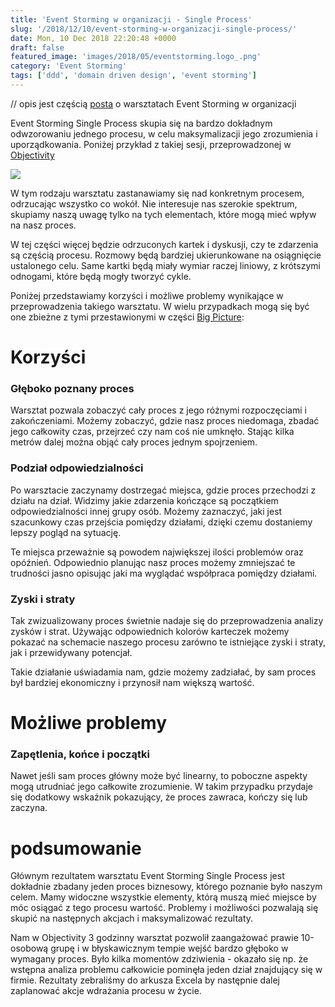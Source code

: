 ```yaml
---
title: 'Event Storming w organizacji - Single Process'
slug: '/2018/12/10/event-storming-w-organizacji-single-process/'
date: Mon, 10 Dec 2018 22:20:48 +0000
draft: false
featured_image: 'images/2018/05/eventstorming.logo_.png'
category: 'Event Storming'
tags: ['ddd', 'domain driven design', 'event storming']
---
```


// opis jest częścią [posta](/2018/12/10/event-storming-narzedzie-usprawniajace-prace-organizacji/) o warsztatach Event Storming w organizacji

Event Storming Single Process skupia się na bardzo dokładnym odwzorowaniu jednego procesu, w celu maksymalizacji jego zrozumienia i uporządkowania. Poniżej przykład z takiej sesji, przeprowadzonej w [Objectivity](https://objectivity.co.uk)

[![](https://radblog.pl/wp-content/uploads/2018/12/3-1-1.jpg)](https://radblog.pl/wp-content/uploads/2018/12/3-1-1.jpg)

W tym rodzaju warsztatu zastanawiamy się nad konkretnym procesem, odrzucając wszystko co wokół. Nie interesuje nas szerokie spektrum, skupiamy naszą uwagę tylko na tych elementach, które mogą mieć wpływ na nasz proces.

W tej części więcej będzie odrzuconych kartek i dyskusji, czy te zdarzenia są częścią procesu. Rozmowy będą bardziej ukierunkowane na osiągnięcie ustalonego celu. Same kartki będą miały wymiar raczej liniowy, z krótszymi odnogami, które będą mogły tworzyć cykle.

Poniżej przedstawiamy korzyści i możliwe problemy wynikające w przeprowadzenia takiego warsztatu. W wielu przypadkach mogą się być one zbieżne z tymi przestawionymi w części [Big Picture](https://radblog.pl/2018/12/10/event-storming-w-organizacji-big-picture):

Korzyści
========

### Głęboko poznany proces

Warsztat pozwala zobaczyć cały proces z jego różnymi rozpoczęciami i zakończeniami. Możemy zobaczyć, gdzie nasz proces niedomaga, zbadać jego całkowity czas, przejrzeć czy nam coś nie umknęło. Stając kilka metrów dalej można objąć cały proces jednym spojrzeniem.

### Podział odpowiedzialności

Po warsztacie zaczynamy dostrzegać miejsca, gdzie proces przechodzi z działu na dział. Widzimy jakie zdarzenia kończące są początkiem odpowiedzialności innej grupy osób. Możemy zaznaczyć, jaki jest szacunkowy czas przejścia pomiędzy działami, dzięki czemu dostaniemy lepszy pogląd na sytuację.

Te miejsca przeważnie są powodem największej ilości problemów oraz opóźnień. Odpowiednio planując nasz proces możemy zmniejszać te trudności jasno opisując jaki ma wyglądać współpraca pomiędzy działami.

### Zyski i straty

Tak zwizualizowany proces świetnie nadaje się do przeprowadzenia analizy zysków i strat. Używając odpowiednich kolorów karteczek możemy pokazać na schemacie naszego procesu zarówno te istniejące zyski i straty, jak i przewidywany potencjał.

Takie działanie uświadamia nam, gdzie możemy zadziałać, by sam proces był bardziej ekonomiczny i przynosił nam większą wartość.

Możliwe problemy
================

### Zapętlenia, końce i początki

Nawet jeśli sam proces główny może być linearny, to poboczne aspekty mogą utrudniać jego całkowite zrozumienie. W takim przypadku przydaje się dodatkowy wskaźnik pokazujący, że proces zawraca, kończy się lub zaczyna.

podsumowanie
============

Głównym rezultatem warsztatu Event Storming Single Process jest dokładnie zbadany jeden proces biznesowy, którego poznanie było naszym celem. Mamy widoczne wszystkie elementy, którą muszą mieć miejsce by móc osiągać z tego procesu wartość. Problemy i możliwości pozwalają się skupić na następnych akcjach i maksymalizować rezultaty.

Nam w Objectivity 3 godzinny warsztat pozwolił zaangażować prawie 10-osobową grupę i w błyskawicznym tempie wejść bardzo głęboko w wymagany proces. Było kilka momentów zdziwienia - okazało się np. że wstępna analiza problemu całkowicie pominęła jeden dział znajdujący się w firmie. Rezultaty zebraliśmy do arkusza Excela by następnie dalej zaplanować akcje wdrażania procesu w życie.